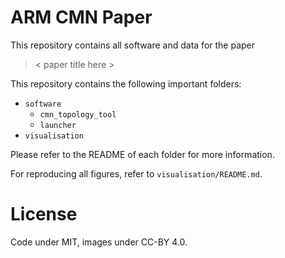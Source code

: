 # ARM CMN Paper

This repository contains all software and data for the paper
> < paper title here >

This repository contains the following important folders:
- `software`
  - `cmn_topology_tool`
  - `launcher`
- `visualisation`

Please refer to the README of each folder for more information.

For reproducing all figures, refer to `visualisation/README.md`.

# License

Code under MIT, images under CC-BY 4.0.